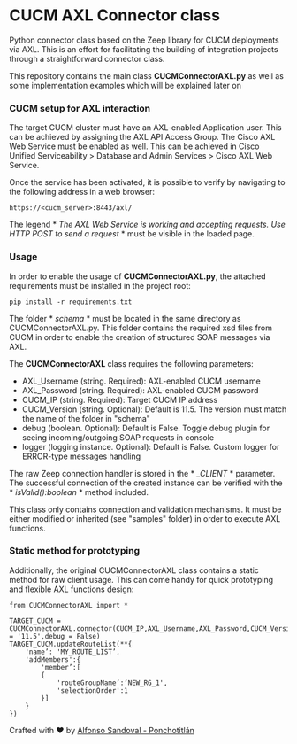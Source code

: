 # CUCM AXL Connector class
Python connector class based on the Zeep library for CUCM deployments via AXL. This is an effort for facilitating the building of integration projects through a straightforward connector class.

This repository contains the main class **CUCMConnectorAXL.py** as well as some implementation examples which will be explained later on

### CUCM setup for AXL interaction
The target CUCM cluster must have an AXL-enabled Application user. This can be achieved by assigning the AXL API Access Group. The Cisco AXL Web Service must be enabled as well. This can be achieved in Cisco Unified Serviceability > Database and Admin Services > Cisco AXL Web Service. 

Once the service has been activated, it is possible to verify by navigating to the following address in a web browser:

```
https://<cucm_server>:8443/axl/
```

The legend * *The AXL Web Service is working and accepting requests. Use HTTP POST to send a request* * must be visible in the loaded page.

### Usage
In order to enable the usage of **CUCMConnectorAXL.py**, the attached requirements must be installed in the project root:

```
pip install -r requirements.txt 
```

The folder * *schema* * must be located in the same directory as CUCMConnectorAXL.py. This folder contains the required xsd files from CUCM in order to enable the creation of structured SOAP messages via AXL.

The **CUCMConnectorAXL** class requires the following parameters:

- AXL_Username (string. Required): AXL-enabled CUCM username
- AXL_Password (string. Required): AXL-enabled CUCM password
- CUCM_IP (string. Required): Target CUCM IP address    
- CUCM_Version (string. Optional): Default is 11.5. The version must match the name of the folder in "schema"
- debug (boolean. Optional): Default is False. Toggle debug plugin for seeing incoming/outgoing SOAP requests in console
- logger (logging instance. Optional): Default is False. Custom logger for ERROR-type messages handling

The raw Zeep connection handler is stored in the * *_CLIENT* * parameter. The successful connection of the created instance can be verified with the * *isValid():boolean* * method included.

This class only contains connection and validation mechanisms. It must be either modified or inherited (see "samples" folder) in order to execute AXL functions.

### Static method for prototyping
Additionally, the original CUCMConnectorAXL class contains a static method for raw client usage. This can come handy for quick prototyping and flexible AXL functions design:

```
from CUCMConnectorAXL import *

TARGET_CUCM = CUCMConnectorAXL.connector(CUCM_IP,AXL_Username,AXL_Password,CUCM_Version = '11.5',debug = False)
TARGET_CUCM.updateRouteList(**{
    'name’: 'MY_ROUTE_LIST’,
    'addMembers':{
        'member’:[
        {
            'routeGroupName’:’NEW_RG_1',
            'selectionOrder':1 
        }]
    }
})
```

Crafted with :heart: by [Alfonso Sandoval - Ponchotitlán](www.linkedin.com/in/asandovalros)